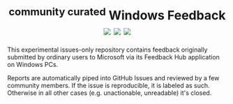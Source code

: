 
<h1 align="center">
    <sup>community curated</sup> Windows Feedback<br/>
    <a href="https://github.com/riverar/curated-windows-feedback/issues?q=is%3Aopen+is%3Aissue+-label%3Areproducible"><img src="https://img.shields.io/github/issues-raw/riverar/curated-windows-feedback?label=untriaged&style=flat-square"></a>
    <a href="https://github.com/riverar/curated-windows-feedback/issues?q=is%3Aopen+is%3Aissue+label%3Areproducible+"><img src="https://img.shields.io/github/issues-raw/riverar/curated-windows-feedback/reproducible?color=green&label=reproducible&style=flat-square"></a>
    <a href="https://github.com/riverar/curated-windows-feedback/issues?q=is%3Aissue+is%3Aclosed"><img src="https://img.shields.io/github/issues-closed-raw/riverar/curated-windows-feedback?color=red&label=unactionable&style=flat-square"></a>
</h1>

This experimental issues-only repository contains feedback originally submitted by ordinary users to Microsoft via its Feedback Hub application on Windows PCs.

Reports are automatically piped into GitHub Issues and reviewed by a few community members. If the issue is reproducible, it is labeled as such. Otherwise in all other cases (e.g. unactionable, unreadable) it's closed.